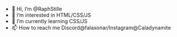 - 👋 Hi, I’m @RaphStille
- 👀 I’m interested in HTML/CSS/JS
- 🌱 I’m currently learning CSS/JS
- 📫 How to reach me Discord@falaxonar/Instagram@Caladynamite
